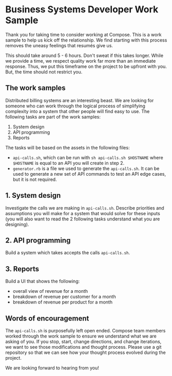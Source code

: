 # Business Systems Developer Work Sample

Thank you for taking time to consider working at Compose.  This is a work sample to help us kick off the relationship.  We find starting with this process removes the uneasy feelings that resumés give us.

This should take around 5 - 6 hours.  Don't sweat if this takes longer.  While we provide a time, we respect quality work far more than an immediate response.  Thus, we put this timeframe on the project to be upfront with you.  But, the time should not restrict you.

## The work samples

Distributed billing systems are an interesting beast. We are looking for someone who can work through the logical process of simplifying complexity into a system that other people will find easy to use.  The following tasks are part of the work samples:

1. System design
2. API programming
3. Reports

The tasks will be based on the assets in the following files:

* `api-calls.sh`, which can be run with `sh api-calls.sh $HOSTNAME` where `$HOSTNAME` is equal to an API you will create in step 2.
* `generator.rb` is a file we used to generate the `api-calls.sh`.  It can be used to generate a new set of API commands to test an API edge cases, but it is not required.

## 1. System design

Investigate the calls we are making in `api-calls.sh`.  Describe priorities and assumptions you will make for a system that would solve for these inputs (you will also want to read the 2 following tasks understand what you are designing).

## 2. API programming

Build a system which takes accepts the calls `api-calls.sh`.

## 3. Reports

Build a UI that shows the following:

* overall view of revenue for a month
* breakdown of revenue per customer for a month
* breakdown of revenue per product for a month

## Words of encouragement

The `api-calls.sh` is purposefully left open ended.  Compose team members worked through the work sample to ensure we understand what we are asking of you.  If you stop, start, change directions, and change iterations, we want to see those modifications and thought process.  Please use a git repository so that we can see how your thought process evolved during the project.

We are looking forward to hearing from you!